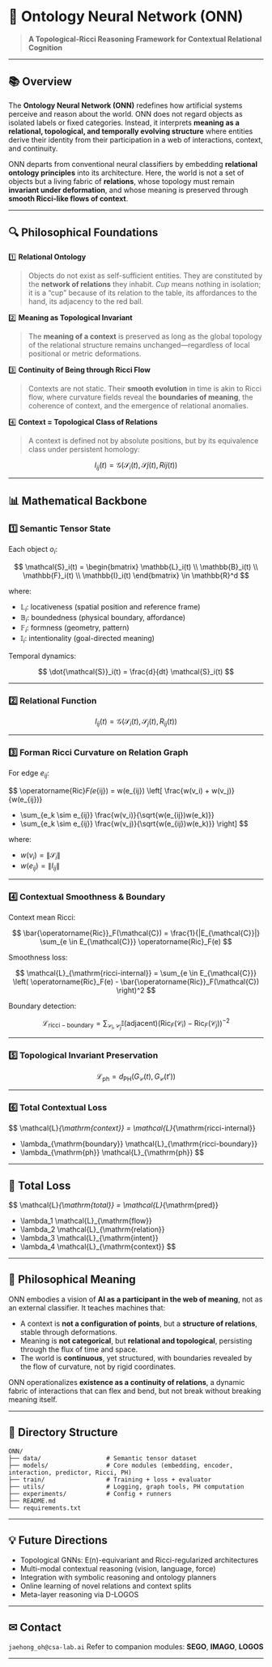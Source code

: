 
# 🧠 **Ontology Neural Network (ONN)**

> **A Topological-Ricci Reasoning Framework for Contextual Relational Cognition**

---

## 📚 **Overview**

The **Ontology Neural Network (ONN)** redefines how artificial systems perceive and reason about the world. ONN does not regard objects as isolated labels or fixed categories. Instead, it interprets **meaning as a relational, topological, and temporally evolving structure** where entities derive their identity from their participation in a web of interactions, context, and continuity.

ONN departs from conventional neural classifiers by embedding **relational ontology principles** into its architecture. Here, the world is not a set of objects but a living fabric of **relations**, whose topology must remain **invariant under deformation**, and whose meaning is preserved through **smooth Ricci-like flows of context**.

---

## 🔍 **Philosophical Foundations**

1️⃣ **Relational Ontology**

> Objects do not exist as self-sufficient entities. They are constituted by the **network of relations** they inhabit.
> *Cup* means nothing in isolation; it is a “cup” because of its relation to the table, its affordances to the hand, its adjacency to the red ball.

2️⃣ **Meaning as Topological Invariant**

> The **meaning of a context** is preserved as long as the global topology of the relational structure remains unchanged—regardless of local positional or metric deformations.

3️⃣ **Continuity of Being through Ricci Flow**

> Contexts are not static. Their **smooth evolution** in time is akin to Ricci flow, where curvature fields reveal the **boundaries of meaning**, the coherence of context, and the emergence of relational anomalies.

4️⃣ **Context = Topological Class of Relations**

> A context is defined not by absolute positions, but by its equivalence class under persistent homology:

$$ I_{ij}(t) = \mathcal{G}\left( \mathcal{S}_i(t), \mathcal{S}j(t), R{ij}(t) \right) $$

---

## 📊 **Mathematical Backbone**

### 1️⃣ **Semantic Tensor State**

Each object $o_i$:

$$
\mathcal{S}_i(t) =
\begin{bmatrix}
\mathbb{L}_i(t) \\
\mathbb{B}_i(t) \\
\mathbb{F}_i(t) \\
\mathbb{I}_i(t)
\end{bmatrix}
\in \mathbb{R}^d
$$

where:

* $\mathbb{L}_i$: locativeness (spatial position and reference frame)
* $\mathbb{B}_i$: boundedness (physical boundary, affordance)
* $\mathbb{F}_i$: formness (geometry, pattern)
* $\mathbb{I}_i$: intentionality (goal-directed meaning)

Temporal dynamics:

$$
\dot{\mathcal{S}}_i(t) = \frac{d}{dt} \mathcal{S}_i(t)
$$

---

### 2️⃣ **Relational Function**

$$
I_{ij}(t) = \mathcal{G}\left( \mathcal{S}_i(t), \mathcal{S}_j(t), R_{ij}(t) \right)
$$

---

### 3️⃣ **Forman Ricci Curvature on Relation Graph**

For edge $e_{ij}$:

$$
\operatorname{Ric}_F(e_{ij}) =
w(e_{ij}) \left[
\frac{w(v_i) + w(v_j)}{w(e_{ij})}
- \sum_{e_k \sim e_{ij}} \frac{w(v_i)}{\sqrt{w(e_{ij})w(e_k)}}
- \sum_{e_k \sim e_{ij}} \frac{w(v_j)}{\sqrt{w(e_{ij})w(e_k)}}
\right]
$$

where:

* $w(v_i) = \| \mathcal{S}_i \|$
* $w(e_{ij}) = \| I_{ij} \|$

---

### 4️⃣ **Contextual Smoothness & Boundary**

Context mean Ricci:

$$
\bar{\operatorname{Ric}}_F(\mathcal{C}) = \frac{1}{|E_{\mathcal{C}}|} \sum_{e \in E_{\mathcal{C}}} \operatorname{Ric}_F(e)
$$

Smoothness loss:

$$
\mathcal{L}_{\mathrm{ricci-internal}} = \sum_{e \in E_{\mathcal{C}}}
\left( \operatorname{Ric}_F(e) - \bar{\operatorname{Ric}}_F(\mathcal{C}) \right)^2
$$

Boundary detection:

$$
\mathcal{L}_{\mathrm{ricci-boundary}} = 
\sum_{\mathcal{C}_i,\mathcal{C}_j}
\mathbb{I}(\mathrm{adjacent}) 
\left( \operatorname{Ric}_F(\mathcal{C}_i) - \operatorname{Ric}_F(\mathcal{C}_j) \right)^{-2}
$$

---

### 5️⃣ **Topological Invariant Preservation**

$$
\mathcal{L}_{\mathrm{ph}} = d_{\mathrm{PH}}(G_{\mathcal{C}}(t), G_{\mathcal{C}}(t'))
$$

---

### 6️⃣ **Total Contextual Loss**

$$
\mathcal{L}_{\mathrm{context}} =
\mathcal{L}_{\mathrm{ricci-internal}}
+ \lambda_{\mathrm{boundary}} \mathcal{L}_{\mathrm{ricci-boundary}}
+ \lambda_{\mathrm{ph}} \mathcal{L}_{\mathrm{ph}}
$$

---

## 🎯 **Total Loss**

$$
\mathcal{L}_{\mathrm{total}} =
\mathcal{L}_{\mathrm{pred}}
+ \lambda_1 \mathcal{L}_{\mathrm{flow}}
+ \lambda_2 \mathcal{L}_{\mathrm{relation}}
+ \lambda_3 \mathcal{L}_{\mathrm{intent}}
+ \lambda_4 \mathcal{L}_{\mathrm{context}}
$$

---

## 🌌 **Philosophical Meaning**

ONN embodies a vision of **AI as a participant in the web of meaning**, not as an external classifier.
It teaches machines that:

* A context is **not a configuration of points**, but a **structure of relations**, stable through deformations.
* Meaning is **not categorical**, but **relational and topological**, persisting through the flux of time and space.
* The world is **continuous**, yet structured, with boundaries revealed by the flow of curvature, not by rigid coordinates.

ONN operationalizes **existence as a continuity of relations**, a dynamic fabric of interactions that can flex and bend, but not break without breaking meaning itself.

---

## 📏 **Directory Structure**

```
ONN/
├── data/                  # Semantic tensor dataset
├── models/                # Core modules (embedding, encoder, interaction, predictor, Ricci, PH)
├── train/                 # Training + loss + evaluator
├── utils/                 # Logging, graph tools, PH computation
├── experiments/           # Config + runners
├── README.md
└── requirements.txt
```

---

## 💡 **Future Directions**

* Topological GNNs: E(n)-equivariant and Ricci-regularized architectures
* Multi-modal contextual reasoning (vision, language, force)
* Integration with symbolic reasoning and ontology planners
* Online learning of novel relations and context splits
* Meta-layer reasoning via D-LOGOS

---

## ✉ **Contact**

`jaehong_oh@csa-lab.ai`
Refer to companion modules: **SEGO**, **IMAGO**, **LOGOS**

---
